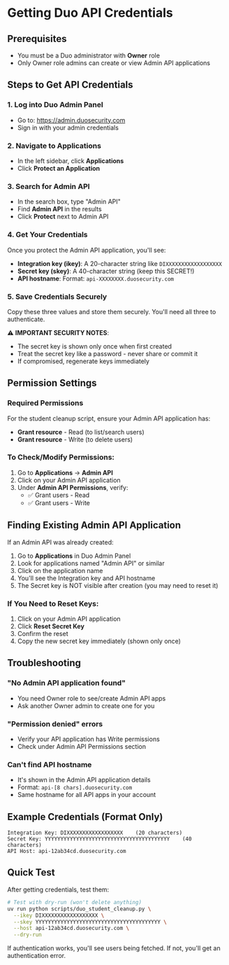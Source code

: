 # Getting Duo API Credentials

## Prerequisites
- You must be a Duo administrator with **Owner** role
- Only Owner role admins can create or view Admin API applications

## Steps to Get API Credentials

### 1. Log into Duo Admin Panel
- Go to: https://admin.duosecurity.com
- Sign in with your admin credentials

### 2. Navigate to Applications
- In the left sidebar, click **Applications**
- Click **Protect an Application**

### 3. Search for Admin API
- In the search box, type "Admin API"
- Find **Admin API** in the results
- Click **Protect** next to Admin API

### 4. Get Your Credentials
Once you protect the Admin API application, you'll see:

- **Integration key (ikey)**: A 20-character string like `DIXXXXXXXXXXXXXXXXXX`
- **Secret key (skey)**: A 40-character string (keep this SECRET!)
- **API hostname**: Format: `api-XXXXXXXX.duosecurity.com`

### 5. Save Credentials Securely
Copy these three values and store them securely. You'll need all three to authenticate.

⚠️ **IMPORTANT SECURITY NOTES**:
- The secret key is shown only once when first created
- Treat the secret key like a password - never share or commit it
- If compromised, regenerate keys immediately

## Permission Settings

### Required Permissions
For the student cleanup script, ensure your Admin API application has:
- **Grant resource** - Read (to list/search users)
- **Grant resource** - Write (to delete users)

### To Check/Modify Permissions:
1. Go to **Applications** → **Admin API**
2. Click on your Admin API application
3. Under **Admin API Permissions**, verify:
   - ✅ Grant users - Read
   - ✅ Grant users - Write

## Finding Existing Admin API Application
If an Admin API was already created:

1. Go to **Applications** in Duo Admin Panel
2. Look for applications named "Admin API" or similar
3. Click on the application name
4. You'll see the Integration key and API hostname
5. The Secret key is NOT visible after creation (you may need to reset it)

### If You Need to Reset Keys:
1. Click on your Admin API application
2. Click **Reset Secret Key**
3. Confirm the reset
4. Copy the new secret key immediately (shown only once)

## Troubleshooting

### "No Admin API application found"
- You need Owner role to see/create Admin API apps
- Ask another Owner admin to create one for you

### "Permission denied" errors
- Verify your API application has Write permissions
- Check under Admin API Permissions section

### Can't find API hostname
- It's shown in the Admin API application details
- Format: `api-[8 chars].duosecurity.com`
- Same hostname for all API apps in your account

## Example Credentials (Format Only)
```
Integration Key: DIXXXXXXXXXXXXXXXXXX    (20 characters)
Secret Key: YYYYYYYYYYYYYYYYYYYYYYYYYYYYYYYYYYYYYYYY    (40 characters)
API Host: api-12ab34cd.duosecurity.com
```

## Quick Test
After getting credentials, test them:
```bash
# Test with dry-run (won't delete anything)
uv run python scripts/duo_student_cleanup.py \
  --ikey DIXXXXXXXXXXXXXXXXXX \
  --skey YYYYYYYYYYYYYYYYYYYYYYYYYYYYYYYYYYYYYYYY \
  --host api-12ab34cd.duosecurity.com \
  --dry-run
```

If authentication works, you'll see users being fetched. If not, you'll get an authentication error.